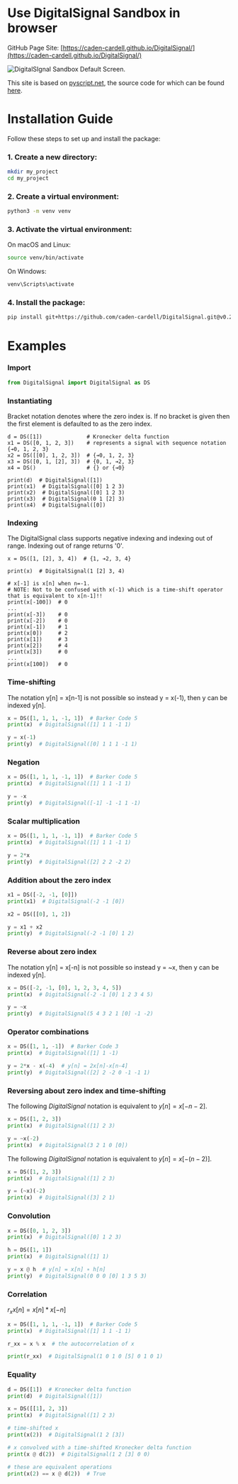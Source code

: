 # Use DigitalSignal Sandbox in browser
GitHub Page Site: [https://caden-cardell.github.io/DigitalSignal/](https://caden-cardell.github.io/DigitalSignal/)  
  
![DigitalSIgnal Sandbox Default Screen.](./images/digital_signal_sandbox.jpg)
  
This site is based on [pyscript.net](https://pyscript.net/), the source code for which can be found [here](https://github.com/pyscript/pyscript.net).

# Installation Guide
Follow these steps to set up and install the package:

### 1. **Create a new directory**:
```bash
mkdir my_project
cd my_project
```

### 2. **Create a virtual environment**:
```bash
python3 -m venv venv
```

### 3. **Activate the virtual environment**:
On macOS and Linux:
```bash
source venv/bin/activate
```
On Windows:
```bash
venv\Scripts\activate
```

### 4. **Install the package**:
```bash
pip install git+https://github.com/caden-cardell/DigitalSignal.git@v0.2.0
```

# Examples

### Import
```python
from DigitalSignal import DigitalSignal as DS
```

### Instantiating
Bracket notation denotes where the zero index is. If no bracket is given then the first element is defaulted to as the zero index.
```
d = DS([1])              # Kronecker delta function
x1 = DS([0, 1, 2, 3])    # represents a signal with sequence notation {➔0, 1, 2, 3}
x2 = DS([[0], 1, 2, 3])  # {➔0, 1, 2, 3}
x3 = DS([0, 1, [2], 3])  # {0, 1, ➔2, 3}
x4 = DS()                # {} or {➔0}

print(d)  # DigitalSignal([1])
print(x1)  # DigitalSignal([0] 1 2 3)
print(x2)  # DigitalSignal([0] 1 2 3)
print(x3)  # DigitalSignal(0 1 [2] 3)
print(x4)  # DigitalSignal([0])
```

### Indexing
The DigitalSignal class supports negative indexing and indexing out of range. Indexing out of range returns '0'.
```
x = DS([1, [2], 3, 4])  # {1, ➔2, 3, 4}

print(x)  # DigitalSignal(1 [2] 3, 4)

# x[-1] is x[n] when n=-1.
# NOTE: Not to be confused with x(-1) which is a time-shift operator that is equivalent to x[n-1]!!
print(x[-100])  # 0
...
print(x[-3])    # 0
print(x[-2])    # 0
print(x[-1])    # 1
print(x[0])     # 2
print(x[1])     # 3
print(x[2])     # 4
print(x[3])     # 0
...
print(x[100])   # 0
```

### Time-shifting
The notation y[n] = x[n-1] is not possible so instead y = x(-1), then y can be indexed y[n].
```python
x = DS([1, 1, 1, -1, 1])  # Barker Code 5
print(x)  # DigitalSignal([1] 1 1 -1 1)

y = x(-1)
print(y)  # DigitalSignal([0] 1 1 1 -1 1)
```

### Negation
```python
x = DS([1, 1, 1, -1, 1])  # Barker Code 5
print(x)  # DigitalSignal([1] 1 1 -1 1)

y = -x
print(y)  # DigitalSignal([-1] -1 -1 1 -1)
```

### Scalar multiplication
```python
x = DS([1, 1, 1, -1, 1])  # Barker Code 5
print(x)  # DigitalSignal([1] 1 1 -1 1)

y = 2*x
print(y)  # DigitalSignal([2] 2 2 -2 2)
```

### Addition about the zero index
```python
x1 = DS([-2, -1, [0]]) 
print(x1)  # DigitalSignal(-2 -1 [0])

x2 = DS([[0], 1, 2]) 

y = x1 + x2
print(y)  # DigitalSignal(-2 -1 [0] 1 2)
```

### Reverse about zero index
The notation y[n] = x[-n] is not possible so instead y = ~x, then y can be indexed y[n].
```python
x = DS([-2, -1, [0], 1, 2, 3, 4, 5])
print(x)  # DigitalSignal(-2 -1 [0] 1 2 3 4 5)

y = ~x
print(y)  # DigitalSignal(5 4 3 2 1 [0] -1 -2)
```

### Operator combinations
```python
x = DS([1, 1, -1])  # Barker Code 3
print(x)  # DigitalSignal([1] 1 -1)

y = 2*x - x(-4)  # y[n] = 2x[n]-x[n-4]
print(y)  # DigitalSignal([2] 2 -2 0 -1 -1 1)
```

### Reversing about zero index and time-shifting
The following *DigitalSignal* notation is equivalent to $y[n] = x[-n-2]$.
```python
x = DS([1, 2, 3])  
print(x)  # DigitalSignal([1] 2 3)

y = ~x(-2)
print(x)  # DigitalSignal(3 2 1 0 [0])
```
The following *DigitalSignal* notation is equivalent to $y[n] = x[-(n-2)]$.
```python
x = DS([1, 2, 3])  
print(x)  # DigitalSignal([1] 2 3)

y = (~x)(-2)
print(x)  # DigitalSignal([3] 2 1)
```

### Convolution
```python
x = DS([0, 1, 2, 3])  
print(x)  # DigitalSignal([0] 1 2 3)

h = DS([1, 1])
print(x)  # DigitalSignal([1] 1)

y = x @ h  # y[n] = x[n] ∗ h[n]
print(y)  # DigitalSignal(0 0 0 [0] 1 3 5 3)
```

### Correlation 
$r_xx[n] = x[n] * x[-n]$
```python
x = DS([1, 1, 1, -1, 1])  # Barker Code 5
print(x)  # DigitalSignal([1] 1 1 -1 1)

r_xx = x % x  # the autocorrelation of x

print(r_xx)  # DigitalSignal(1 0 1 0 [5] 0 1 0 1)
```

### Equality 
```python
d = DS([1])  # Kronecker delta function
print(d)  # DigitalSignal([1])

x = DS([[1], 2, 3])
print(x)  # DigitalSignal([1] 2 3)

# time-shifted x
print(x(2))  # DigitalSignal(1 2 [3])

# x convolved with a time-shifted Kronecker delta function
print(x @ d(2))  # DigitalSignal(1 2 [3] 0 0)

# these are equivalent operations
print(x(2) == x @ d(2))  # True
```
